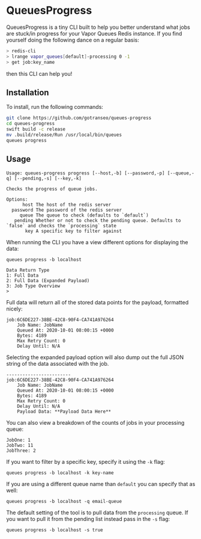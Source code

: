 # QueuesProgress

QueuesProgress is a tiny CLI built to help you better understand what jobs are stuck/in progress for your Vapor Queues Redis instance. If you find yourself doing the following dance on a regular basis:

```sh
> redis-cli
> lrange vapor_queues[default]-processing 0 -1
> get job:key_name
```

then this CLI can help you!

## Installation 

To install, run the following commands: 

```sh
git clone https://github.com/gotranseo/queues-progress
cd queues-progress 
swift build -c release 
mv .build/release/Run /usr/local/bin/queues
queues progress
```

## Usage 

```
Usage: queues-progress progress [--host,-b] [--password,-p] [--queue,-q] [--pending,-s] [--key,-k]

Checks the progress of queue jobs.

Options:
      host The host of the redis server
  password The password of the redis server
     queue The queue to check (defaults to `default`)
   pending Whether or not to check the pending queue. Defaults to `false` and checks the `processing` state
       key A specific key to filter against
```

When running the CLI you have a view different options for displaying the data:

```
queues progress -b localhost

Data Return Type
1: Full Data
2: Full Data (Expanded Payload)
3: Job Type Overview
> 
```

Full data will return all of the stored data points for the payload, formatted nicely: 

```
job:6C6DE227-38BE-42C8-90F4-CA741A976264
    Job Name: JobName
    Queued At: 2020-10-01 08:00:15 +0000
    Bytes: 4189
    Max Retry Count: 0
    Delay Until: N/A
```

Selecting the expanded payload option will also dump out the full JSON string of the data associated with the job.

```
------------------------
job:6C6DE227-38BE-42C8-90F4-CA741A976264
    Job Name: JobName
    Queued At: 2020-10-01 08:00:15 +0000
    Bytes: 4189
    Max Retry Count: 0
    Delay Until: N/A
    Payload Data: **Payload Data Here**
```

You can also view a breakdown of the counts of jobs in your processing queue:

```
JobOne: 1
JobTwo: 11
JobThree: 2
```

If you want to filter by a specific key, specify it using the `-k` flag:

`queues progress -b localhost -k key-name`

If you are using a different queue name than `default` you can specify that as well:

`queues progress -b localhost -q email-queue`

The default setting of the tool is to pull data from the `processing` queue. If you want to pull it from the pending list instead pass in the `-s` flag:

`queues progress -b localhost -s true`